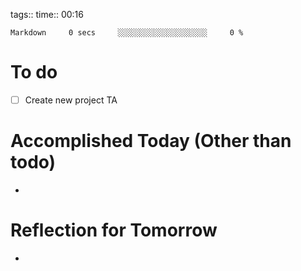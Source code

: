 tags:: 
time:: 00:16

```wakatime
Markdown     0 secs     ░░░░░░░░░░░░░░░░░░░░     0 %
```


# To do
- [ ] Create new project TA

# Accomplished Today (Other than todo)
- 

# Reflection for Tomorrow
- 